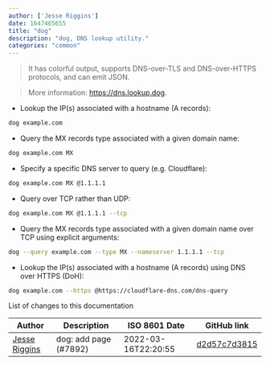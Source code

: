 ```yaml
---
author: ['Jesse Riggins']
date: 1647465655
title: "dog"
description: "dog, DNS lookup utility."
categories: "common"
---
```

> It has colorful output, supports DNS-over-TLS and DNS-over-HTTPS protocols, and can emit JSON.

> More information: <https://dns.lookup.dog>.

- Lookup the IP(s) associated with a hostname (A records):

```bash
dog example.com
```

- Query the MX records type associated with a given domain name:

```bash
dog example.com MX
```

- Specify a specific DNS server to query (e.g. Cloudflare):

```bash
dog example.com MX @1.1.1.1
```

- Query over TCP rather than UDP:

```bash
dog example.com MX @1.1.1.1 --tcp
```

- Query the MX records type associated with a given domain name over TCP using explicit arguments:

```bash
dog --query example.com --type MX --nameserver 1.1.1.1 --tcp
```

- Lookup the IP(s) associated with a hostname (A records) using DNS over HTTPS (DoH):

```bash
dog example.com --https @https://cloudflare-dns.com/dns-query
```
List of changes to this documentation


Author | Description | ISO 8601 Date | GitHub link
------|-----|-----|-----
[Jesse Riggins](mailto:jriggins@users.noreply.github.com) | dog: add page (#7892) | 2022-03-16T22:20:55 | [d2d57c7d3815](https://github.com/tldr-pages/tldr/commit/d2d57c7d38156c166d459a51fc32ee000f4322ef)

